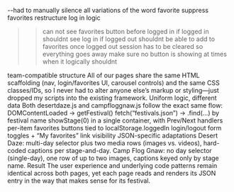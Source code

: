 --had to manually silence all variations of the word favorite
suppress favorites
restructure log in logic
>> can not see favorites button before logged in
>>if logged in shouldnt see log in
>>if logged out shouldnt be able to add to favorites
>>once logged out session has to be cleared so everything goes away
>>make sure no button is showing at times when it logically shouldnt


team-compatible structure
All of our pages share the same HTML scaffolding (nav, login/favorites UI, carousel controls)
and the same CSS classes/IDs, so I never had to alter anyone else’s markup or styling—just dropped my scripts into the existing framework.
Uniform logic, different data
Both desertdaze.js and campfloggnaw.js follow the exact same flow:
DOMContentLoaded → getFestival()
fetch(“festivals.json”) → .find(…) by festival name
showStage(0) in a single container, with Prev/Next handlers
per-item favorites buttons tied to localStorage.loggedIn
login/logout form toggles + “My favorites” link visibility
JSON-specific adaptations
Desert Daze: multi-day selector plus two media rows (images vs. videos), hard-coded captions per stage-and-day.
Camp Flog Gnaw: no day selector (single-day), one row of up to two images, captions keyed only by stage name.
Result
The user experience and underlying code patterns remain identical across both pages, yet each page reads and renders its JSON entry in the way that makes sense for its festival.